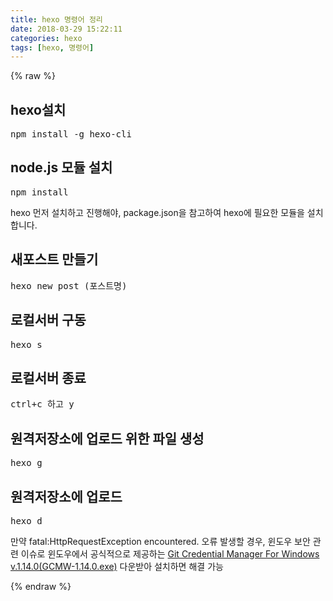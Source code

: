 ```yaml
---
title: hexo 명령어 정리
date: 2018-03-29 15:22:11
categories: hexo
tags: [hexo, 명령어]
---
```

{% raw %}

<h2>hexo설치</h2>
<pre>npm install -g hexo-cli</pre>

<h2>node.js 모듈 설치</h2>
<pre>npm install</pre>
<p>hexo 먼저 설치하고 진행해야, package.json을 참고하여 hexo에 필요한 모듈을 설치합니다.</p>

<h2>새포스트 만들기</h2>
<pre>hexo new post (포스트명)</pre>

<h2>로컬서버 구동</h2>
<pre>hexo s</pre>

<h2>로컬서버 종료</h2>
<pre>ctrl+c 하고 y</pre>

<h2>원격저장소에 업로드 위한 파일 생성</h2>
<pre>hexo g</pre>

<h2>원격저장소에 업로드</h2>
<pre>hexo d</pre>
<p>만약 fatal:HttpRequestException encountered. 오류 발생할 경우, 윈도우 보안 관련 이슈로 윈도우에서 공식적으로 제공하는 <a href="https://github.com/Microsoft/Git-Credential-Manager-for-Windows/releases/tag/v1.14.0" target="_blank" class="highlight">Git Credential Manager For Windows v.1.14.0(GCMW-1.14.0.exe)</a> 다운받아 설치하면 해결 가능</p>

{% endraw %}


